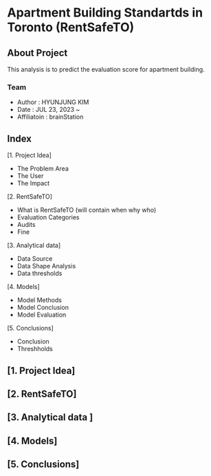 # Apartment Building Standartds in Toronto (RentSafeTO)

## About Project
This analysis is to predict the evaluation score for apartment building.

### Team
- Author : HYUNJUNG KIM
- Date : JUL 23, 2023 ~ 
- Affiliatoin : brainStation

## Index
[1. Project Idea]
 - The Problem Area
 - The User
 - The Impact

[2. RentSafeTO]
 - What is RentSafeTO (will contain when why who)
 - Evaluation Categories
 - Audits
 - Fine

[3. Analytical data]
 - Data Source
 - Data Shape Analysis
 - Data thresholds

[4. Models]
 - Model Methods
 - Model Conclusion
 - Model Evaluation

[5. Conclusions]
 - Conclusion
 - Threshholds

## [1. Project Idea]

## [2. RentSafeTO]

## [3. Analytical data ] 

## [4. Models]

## [5. Conclusions]

